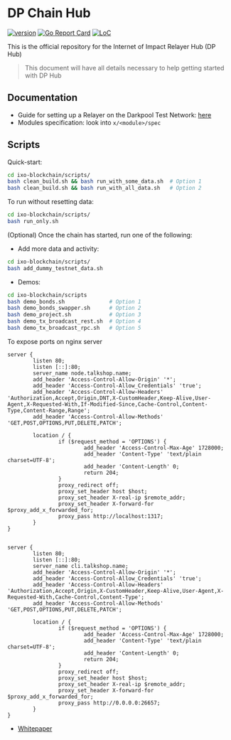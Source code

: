 # DP Chain Hub

[![version](https://img.shields.io/github/tag/tokenchain/ixo-blockchain.svg)](https://github.com/tokenchain/ixo-blockchain/releases/latest)
[![Go Report Card](https://goreportcard.com/badge/github.com/tokenchain/ixo-blockchain)](https://goreportcard.com/report/github.com/tokenchain/ixo-blockchain)
[![LoC](https://tokei.rs/b1/github/tokenchain/ixo-blockchain)](https://github.com/tokenchain/ixo-blockchain)

This is the official repository for the Internet of Impact Relayer Hub (DP Hub)

> This document will have all details necessary to help getting started with DP Hub

## Documentation
- Guide for setting up a Relayer on the Darkpool Test Network: [here](https://github.com/tokenchain/docs/blob/master/developer-tools/test-networks/join-a-test-network.md)
- Modules specification: look into `x/<module>/spec`

## Scripts
Quick-start:
```bash
cd ixo-blockchain/scripts/
bash clean_build.sh && bash run_with_some_data.sh  # Option 1
bash clean_build.sh && bash run_with_all_data.sh   # Option 2
```

To run without resetting data:
```bash
cd ixo-blockchain/scripts/
bash run_only.sh
```

(Optional) Once the chain has started, run one of the following:

- Add more data and activity:
```bash
cd ixo-blockchain/scripts/
bash add_dummy_testnet_data.sh
```

- Demos:
```bash
cd ixo-blockchain/scripts
bash demo_bonds.sh              # Option 1
bash demo_bonds_swapper.sh      # Option 2
bash demo_project.sh            # Option 3
bash demo_tx_broadcast_rest.sh  # Option 4
bash demo_tx_broadcast_rpc.sh   # Option 5
```


To expose ports on nginx server
```shell script
server {
        listen 80;
        listen [::]:80;
        server_name node.talkshop.name;
        add_header 'Access-Control-Allow-Origin' '*';
        add_header 'Access-Control-Allow_Credentials' 'true';
        add_header 'Access-Control-Allow-Headers' 'Authorization,Accept,Origin,DNT,X-CustomHeader,Keep-Alive,User-Agent,X-Requested-With,If-Modified-Since,Cache-Control,Content-Type,Content-Range,Range';
        add_header 'Access-Control-Allow-Methods' 'GET,POST,OPTIONS,PUT,DELETE,PATCH';

        location / {
                if ($request_method = 'OPTIONS') {
                        add_header 'Access-Control-Max-Age' 1728000;
                        add_header 'Content-Type' 'text/plain charset=UTF-8';
                        add_header 'Content-Length' 0;
                        return 204;
                }
                proxy_redirect off;
                proxy_set_header host $host;
                proxy_set_header X-real-ip $remote_addr;
                proxy_set_header X-forward-for $proxy_add_x_forwarded_for;
                proxy_pass http://localhost:1317;
        }
}


server {
        listen 80;
        listen [::]:80;
        server_name cli.talkshop.name;
        add_header 'Access-Control-Allow-Origin' '*';
        add_header 'Access-Control-Allow_Credentials' 'true';
        add_header 'Access-Control-Allow-Headers' 'Authorization,Accept,Origin,X-CustomHeader,Keep-Alive,User-Agent,X-Requested-With,Cache-Control,Content-Type';
        add_header 'Access-Control-Allow-Methods' 'GET,POST,OPTIONS,PUT,DELETE,PATCH';

        location / {
                if ($request_method = 'OPTIONS') {
                        add_header 'Access-Control-Max-Age' 1728000;
                        add_header 'Content-Type' 'text/plain charset=UTF-8';
                        add_header 'Content-Length' 0;
                        return 204;
                }
                proxy_redirect off;
                proxy_set_header host $host;
                proxy_set_header X-real-ip $remote_addr;
                proxy_set_header X-forward-for $proxy_add_x_forwarded_for;
                proxy_pass http://0.0.0.0:26657;
        }
}
```

- [Whitepaper](https://github.com/tokenchain/ixo-blockchain/blob/master/whitepaper.md)

